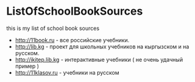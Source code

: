 # ListOfSchoolBookSources
this is my list of school book sources
* http://11book.ru - все российские учебники.
* http://lib.kg - проект для школьных учебников на кыргызском и на русском.
* http://ikitep.lib.kg - интерактивные учебники ( не очень удачный пример ) 
* http://11klasov.ru - учебники на русском

